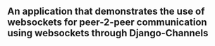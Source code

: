 ## An application that demonstrates the use of websockets for peer-2-peer communication using websockets through Django-Channels